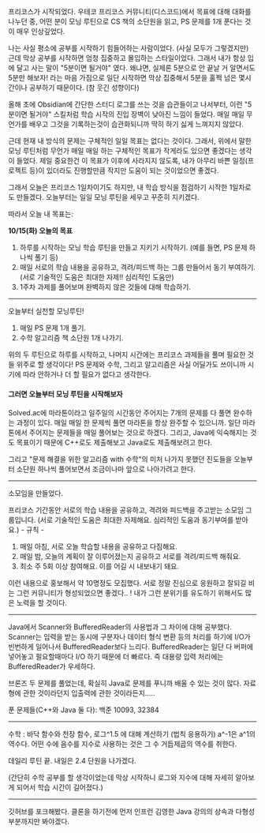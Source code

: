 프리코스가 시작되었다. 우테코 프리코스 커뮤니티(디스코드)에서 목표에 대해 대화를 나누던 중, 어떤 분이 모닝 루틴으로 CS 책의 소단원을 읽고, PS 문제를 1개 푼다는 것이 매우 인상깊었다.

나는 사실 평소에 공부를 시작하기 힘들어하는 사람이었다. (사실 모두가 그렇겠지만)
근데 막상 공부를 시작하면 엄청 집중하고 몰입하는 스타일이었다. 그래서 내가 항상 입에 달고 사는 말이 "5분이면 될거야" 였다. 왜냐면, 실제론 5분으로 안 끝날 거 알면서도 5분만 해보자! 라는 마음 가짐으로 일단 시작하면 막상 집중해서 5분을 훌쩍 넘은 몇시간이나 공부하기 때문이다. (참 웃긴 성향이다)

올해 초에 Obsidian에 간단한 스터디 로그를 쓰는 것을 습관들이고 나서부터, 이런 "5분이면 될거야" 스킬처럼 학습 시작의 진입 장벽이 낮아진 느낌이 들었다. 매일 매일 무언가를 배우고 그것을 기록하는것이 습관화되니까 딱히 하기 싫게 느껴지지 않았다.

근데 현재 내 방식의 문제는 구체적인 일일 목표는 없다는 것이다. 그래서, 위에서 말한 모닝 루틴처럼 무언가 매일 매일 하는 구체적인 목표가 작게라도 있으면 좋겠다는 생각이 들었다. 
제일 중요한건 이 목표가 이후에 사라지지 않도록, 내가 아무리 바쁜 일정(프로젝트 등)이 있더라도 진행할만큼 작지만 도움이 되는 것이었으면 좋겠다.

그래서 오늘은 프리코스 1일차이기도 하지만, 내 학습 방식을 점검하기 시작한 1일차로도 만들겠다.
오늘부터는 일일 모닝 루틴을 세우고 꾸준히 지키겠다.  

따라서 오늘 내 목표는:

**10/15(화) 오늘의 목표**
1. 하루를 시작하는 모닝 학습 루틴을 만들고 지키기 시작하기. (예를 들면, PS 문제 하나씩 풀기 등)
2. 매일 서로의 학습 내용을 공유하고, 격려/피드백 하는 그룹 만들어서 동기 부여하기. (서로 기술적인 도움은 최대한 자제!! 심리적인 도움만)
3. 1주차 과제를 풀어보며 완벽하지 않은 것들에 대해 학습하기.


- - -

오늘부터 실천할 모닝루틴!
1. 매일 PS 문제 1개 풀기.
2. 수학 알고리즘 책 소단원 1개 나가기.

위의 두 루틴으로 하루를 시작하고, 나머지 시간에는 프리코스 과제들을 풀며 필요한 것들 위주로 할 생각이다!
PS 문제와 수학, 그리고 알고리즘은 사실 어딜가도 쓰이니까 시기에 따라 안하거나 더 할 필요가 없다고 생각한다.



#### 그러면 오늘부터 모닝 루틴을 시작해보자
Solved.ac에 마라톤이라고 일주일의 시간동안 주어지는 7개의 문제를 다 풀면 완수하는 과정이 있다. 매일 매일 한 문제씩 풀면 마라톤을 항상 완주할 수 있으니까. 일단 마라톤에서 주어지는 문제들을 매일 풀어보는 것으로 하겠다. 그리고, Java에 익숙해지는 것도 목표이기 때문에 C++로도 제출해보고 Java로도 제출해보려고 한다.

그리고 "문제 해결을 위한 알고리즘 with 수학"의 미처 나가지 못했던 진도들을 오늘부터 소단원 하나씩 풀어보면서 조금이나마 앞으로 나아가려고 한다.





- - -

소모임을 만들었다.

프리코스 기간동안 서로의 학습 내용을 공유하고, 격려와 피드백을 주고받는 소모임 그룹입니다. (서로 기술적인 도움은 최대한 자제해요. 심리적인 도움과 동기부여를 받아요.)
\- 규칙 -  
1. 매일 아침, 서로 오늘 학습할 내용을 공유하고 다짐해요.  
2. 매일 밤, 오늘의 계획이 잘 이루어졌는지 공유하고 서로를 격려/피드백 해줘요.  
3. 최소 주 5회 이상 참여해요. 이를 어길 시 내보내기 돼요.

이런 내용으로 홍보해서 약 10명정도 모집했다. 서로 정말 진심으로 응원하고 잘되길 비는 그런 커뮤니티가 형성되었으면 좋겠다.. ! 내가 그런 분위기를 유도하기 위해서도 많은 노력을 할 것이다.




- - -

Java에서 Scanner와 BufferedReader의 사용법과 그 차이에 대해 공부했다.
Scanner는 입력을 받는 동시에 구분자나 데이터 형식 변환 등의 처리를 하기에 I/O가 빈번하게 일어나서 BufferedReader보다 느리다. BufferedReader는 일단 다 버퍼에 넣어놓고 필요할때마다 I/O 하기 때문에 더 빠르다. 즉 대용량 입력 처리에는 BufferedReader가 우세하다.

브론즈 두 문제를 풀었는데, 확실히 Java로 문제를 푸니까 배울 수 있는 것이 많다. 자료형에 관한 것이라던지 입출력에 관한 것이라든지..... 

푼 문제들(C++와 Java 둘 다): 백준 10093, 32384



- - -

수학 : 바닥 함수와 천장 함수, 로그^1.5 에 대해 계산하기 (법칙 응용하기)
a^-1은 a^1의 역수다. 어떤 수에 음수를 지수로 사용하는 것은 그 수 거듭제곱의 역수를 취한다.

데일리 루틴 끝. 내일은 2.4 단원을 나가겠다.

(간단히 수학 공부를 할 생각이었는데 막상 시작하니 로그와 지수에 대해 자세히 알아보게 되어서 학습 시간이 길어졌다.)



- - -


깃허브를 포크해봤다. 클론을 하기전에 먼저 인프런 김영한 Java 강의의 상속과 다형성 부분까지만 봐야겠다.